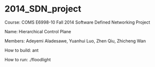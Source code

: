 2014_SDN_project
=======

Course:
  COMS E6998-10 Fall 2014 Software Defined Networking Project

Name:
  Hierarchical Control Plane

Members:
  Adeyemi Aladesawe,
  Yuanhui Luo,
  Zhen Qiu,
  Zhicheng Wan
  
How to build:
  ant
  
How to run:
  ./floodlight

